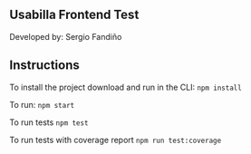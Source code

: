 ## Usabilla Frontend Test
 Developed by: Sergio Fandiño
 
 ## Instructions
 
 To install the project download and run in the CLI:
 `npm install`
 
 To run:
 `npm start`
 
 To run tests
  `npm test`

  To run tests with coverage report
  `npm run test:coverage`
